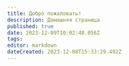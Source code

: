 ```yaml
---
title: Добро пожаловать!
description: Домашняя страница
published: true
date: 2023-12-09T10:02:48.056Z
tags: 
editor: markdown
dateCreated: 2023-12-08T15:33:29.492Z
---
```


#